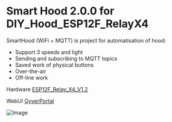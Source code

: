 # Smart Hood 2.0.0 for DIY_Hood_ESP12F_RelayX4
SmartHood (WiFi + MQTT) is project for automatisation of hood:
* Support 3 speeds and light
* Sending and subscribing to MQTT topics
* Saved work of physical buttons
* Over-the-air
* Off-line work

Hardware [ESP12F_Relay_X4_V1.2](https://www.esphome-devices.com/devices/ESP-12F-Relay-X4)

WebUI [GyverPortal](https://github.com/GyverLibs/GyverPortal)

![Image](https://tech.scargill.net/wp-content/uploads/2021/02/image-23.png)
